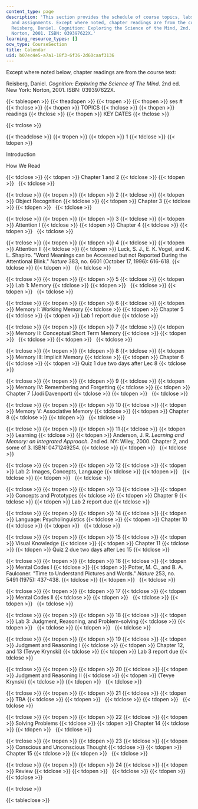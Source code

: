 ```yaml
---
content_type: page
description: 'This section provides the schedule of course topics, labs, readings,
  and assignments. Except where noted, chapter readings are from the course text:
  Reisberg, Daniel. Cognition: Exploring the Science of the Mind, 2nd. ed. New York:
  Norton, 2001. ISBN: 039397622X.'
learning_resource_types: []
ocw_type: CourseSection
title: Calendar
uid: b07ec4e5-a7a1-18f3-6f36-2d60caaf3136
---
```


Except where noted below, chapter readings are from the course text:

Reisberg, Daniel. _Cognition: Exploring the Science of The Mind_. 2nd ed. New York: Norton, 2001. ISBN: 039397622X.

{{< tableopen >}}
{{< theadopen >}}
{{< tropen >}}
{{< thopen >}}
ses #
{{< thclose >}}
{{< thopen >}}
TOPICS
{{< thclose >}}
{{< thopen >}}
readings
{{< thclose >}}
{{< thopen >}}
KEY DATES
{{< thclose >}}

{{< trclose >}}

{{< theadclose >}}
{{< tropen >}}
{{< tdopen >}}
1
{{< tdclose >}}
{{< tdopen >}}


Introduction

How We Read


{{< tdclose >}}
{{< tdopen >}}
Chapter 1 and 2
{{< tdclose >}}
{{< tdopen >}}
 
{{< tdclose >}}

{{< trclose >}}
{{< tropen >}}
{{< tdopen >}}
2
{{< tdclose >}}
{{< tdopen >}}
Object Recognition
{{< tdclose >}}
{{< tdopen >}}
Chapter 3
{{< tdclose >}}
{{< tdopen >}}
 
{{< tdclose >}}

{{< trclose >}}
{{< tropen >}}
{{< tdopen >}}
3
{{< tdclose >}}
{{< tdopen >}}
Attention I
{{< tdclose >}}
{{< tdopen >}}
Chapter 4
{{< tdclose >}}
{{< tdopen >}}
 
{{< tdclose >}}

{{< trclose >}}
{{< tropen >}}
{{< tdopen >}}
4
{{< tdclose >}}
{{< tdopen >}}
Attention II
{{< tdclose >}}
{{< tdopen >}}
Luck, S. J., E. K. Vogel, and K. L. Shapiro. "Word Meanings can be Accessed but not Reported During the Attentional Blink." _Nature_ 383, no. 6601 (October 17, 1996): 616-618.
{{< tdclose >}}
{{< tdopen >}}
 
{{< tdclose >}}

{{< trclose >}}
{{< tropen >}}
{{< tdopen >}}
5
{{< tdclose >}}
{{< tdopen >}}
Lab 1: Memory
{{< tdclose >}}
{{< tdopen >}}
 
{{< tdclose >}}
{{< tdopen >}}
 
{{< tdclose >}}

{{< trclose >}}
{{< tropen >}}
{{< tdopen >}}
6
{{< tdclose >}}
{{< tdopen >}}
Memory I: Working Memory
{{< tdclose >}}
{{< tdopen >}}
Chapter 5
{{< tdclose >}}
{{< tdopen >}}
Lab 1 report due
{{< tdclose >}}

{{< trclose >}}
{{< tropen >}}
{{< tdopen >}}
7
{{< tdclose >}}
{{< tdopen >}}
Memory II: Conceptual Short Term Memory
{{< tdclose >}}
{{< tdopen >}}
 
{{< tdclose >}}
{{< tdopen >}}
 
{{< tdclose >}}

{{< trclose >}}
{{< tropen >}}
{{< tdopen >}}
8
{{< tdclose >}}
{{< tdopen >}}
Memory III: Implicit Memory
{{< tdclose >}}
{{< tdopen >}}
Chapter 6
{{< tdclose >}}
{{< tdopen >}}
Quiz 1 due two days after Lec 8
{{< tdclose >}}

{{< trclose >}}
{{< tropen >}}
{{< tdopen >}}
9
{{< tdclose >}}
{{< tdopen >}}
Memory IV: Remembering and Forgetting
{{< tdclose >}}
{{< tdopen >}}
Chapter 7 (Jodi Davenport)
{{< tdclose >}}
{{< tdopen >}}
 
{{< tdclose >}}

{{< trclose >}}
{{< tropen >}}
{{< tdopen >}}
10
{{< tdclose >}}
{{< tdopen >}}
Memory V: Associative Memory
{{< tdclose >}}
{{< tdopen >}}
Chapter 8
{{< tdclose >}}
{{< tdopen >}}
 
{{< tdclose >}}

{{< trclose >}}
{{< tropen >}}
{{< tdopen >}}
11
{{< tdclose >}}
{{< tdopen >}}
Learning
{{< tdclose >}}
{{< tdopen >}}
Anderson, J. R. _Learning and Memory: an Integrated Approach._ 2nd ed. NY: Wiley, 2000. Chapter 2, and some of 3. ISBN: 0471249254.
{{< tdclose >}}
{{< tdopen >}}
 
{{< tdclose >}}

{{< trclose >}}
{{< tropen >}}
{{< tdopen >}}
12
{{< tdclose >}}
{{< tdopen >}}
Lab 2: Images, Concepts, Language
{{< tdclose >}}
{{< tdopen >}}
 
{{< tdclose >}}
{{< tdopen >}}
 
{{< tdclose >}}

{{< trclose >}}
{{< tropen >}}
{{< tdopen >}}
13
{{< tdclose >}}
{{< tdopen >}}
Concepts and Prototypes
{{< tdclose >}}
{{< tdopen >}}
Chapter 9
{{< tdclose >}}
{{< tdopen >}}
Lab 2 report due
{{< tdclose >}}

{{< trclose >}}
{{< tropen >}}
{{< tdopen >}}
14
{{< tdclose >}}
{{< tdopen >}}
Language: Psycholinguistics
{{< tdclose >}}
{{< tdopen >}}
Chapter 10
{{< tdclose >}}
{{< tdopen >}}
 
{{< tdclose >}}

{{< trclose >}}
{{< tropen >}}
{{< tdopen >}}
15
{{< tdclose >}}
{{< tdopen >}}
Visual Knowledge
{{< tdclose >}}
{{< tdopen >}}
Chapter 11
{{< tdclose >}}
{{< tdopen >}}
Quiz 2 due two days after Lec 15
{{< tdclose >}}

{{< trclose >}}
{{< tropen >}}
{{< tdopen >}}
16
{{< tdclose >}}
{{< tdopen >}}
Mental Codes I
{{< tdclose >}}
{{< tdopen >}}
Potter, M. C., and B. A. Faulconer. "Time to Understand Pictures and Words." _Nature_ 253, no. 5491 (1975): 437-438.
{{< tdclose >}}
{{< tdopen >}}
 
{{< tdclose >}}

{{< trclose >}}
{{< tropen >}}
{{< tdopen >}}
17
{{< tdclose >}}
{{< tdopen >}}
Mental Codes II
{{< tdclose >}}
{{< tdopen >}}
 
{{< tdclose >}}
{{< tdopen >}}
 
{{< tdclose >}}

{{< trclose >}}
{{< tropen >}}
{{< tdopen >}}
18
{{< tdclose >}}
{{< tdopen >}}
Lab 3: Judgment, Reasoning, and Problem-solving
{{< tdclose >}}
{{< tdopen >}}
 
{{< tdclose >}}
{{< tdopen >}}
 
{{< tdclose >}}

{{< trclose >}}
{{< tropen >}}
{{< tdopen >}}
19
{{< tdclose >}}
{{< tdopen >}}
Judgment and Reasoning I
{{< tdclose >}}
{{< tdopen >}}
Chapter 12, and 13 (Tevye Krynski)
{{< tdclose >}}
{{< tdopen >}}
Lab 3 report due
{{< tdclose >}}

{{< trclose >}}
{{< tropen >}}
{{< tdopen >}}
20
{{< tdclose >}}
{{< tdopen >}}
Judgment and Reasoning II
{{< tdclose >}}
{{< tdopen >}}
(Tevye Krynski)
{{< tdclose >}}
{{< tdopen >}}
 
{{< tdclose >}}

{{< trclose >}}
{{< tropen >}}
{{< tdopen >}}
21
{{< tdclose >}}
{{< tdopen >}}
TBA
{{< tdclose >}}
{{< tdopen >}}
 
{{< tdclose >}}
{{< tdopen >}}
 
{{< tdclose >}}

{{< trclose >}}
{{< tropen >}}
{{< tdopen >}}
22
{{< tdclose >}}
{{< tdopen >}}
Solving Problems
{{< tdclose >}}
{{< tdopen >}}
Chapter 14
{{< tdclose >}}
{{< tdopen >}}
 
{{< tdclose >}}

{{< trclose >}}
{{< tropen >}}
{{< tdopen >}}
23
{{< tdclose >}}
{{< tdopen >}}
Conscious and Unconscious Thought
{{< tdclose >}}
{{< tdopen >}}
Chapter 15
{{< tdclose >}}
{{< tdopen >}}
 
{{< tdclose >}}

{{< trclose >}}
{{< tropen >}}
{{< tdopen >}}
24
{{< tdclose >}}
{{< tdopen >}}
Review
{{< tdclose >}}
{{< tdopen >}}
 
{{< tdclose >}}
{{< tdopen >}}
 
{{< tdclose >}}

{{< trclose >}}

{{< tableclose >}}